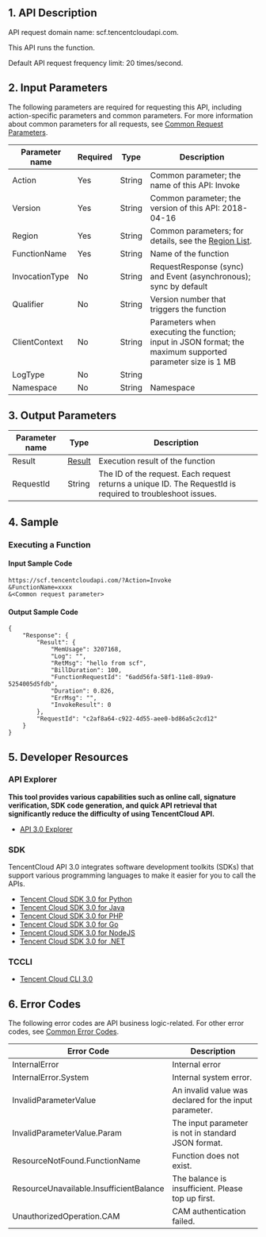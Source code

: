 ## 1. API Description

API request domain name: scf.tencentcloudapi.com.

This API runs the function.

Default API request frequency limit: 20 times/second.

## 2. Input Parameters

The following parameters are required for requesting this API, including action-specific parameters and common parameters. For more information about common parameters for all requests, see [Common Request Parameters](/document/api/583/17238).

| Parameter name | Required | Type | Description |
|---------|---------|---------|---------|
| Action | Yes | String | Common parameter; the name of this API: Invoke |
| Version | Yes | String | Common parameter; the version of this API: 2018-04-16 |
| Region | Yes | String | Common parameters; for details, see the [Region List](/document/api/583/17238#.E5.9C.B0.E5.9F.9F.E5.88.97.E8.A1.A8). |
| FunctionName | Yes | String | Name of the function |
| InvocationType | No | String | RequestResponse (sync) and Event (asynchronous); sync by default |
| Qualifier | No | String | Version number that triggers the function |
| ClientContext | No | String | Parameters when executing the function; input in JSON format; the maximum supported parameter size is 1 MB |
| LogType | No | String | | LogType | No | String | Valid values: None (default) and Tail. None: choose this value when calling synchronously then 4 KB logs will be returned. Tail: the log of the function is shown in the output parameter logMsg |
| Namespace | No | String | Namespace |

## 3. Output Parameters

| Parameter name | Type | Description |
|---------|---------|---------|
| Result | [Result](/document/api/583/17244#Result) | Execution result of the function |
| RequestId | String | The ID of the request. Each request returns a unique ID. The RequestId is required to troubleshoot issues. |

## 4. Sample

### Executing a Function

#### Input Sample Code

```
https://scf.tencentcloudapi.com/?Action=Invoke
&FunctionName=xxxx
&<Common request parameter>
```

#### Output Sample Code

```
{
    "Response": {
        "Result": {
            "MemUsage": 3207168,
            "Log": "",
            "RetMsg": "hello from scf",
            "BillDuration": 100,
            "FunctionRequestId": "6add56fa-58f1-11e8-89a9-5254005d5fdb",
            "Duration": 0.826,
            "ErrMsg": "",
            "InvokeResult": 0
        },
        "RequestId": "c2af8a64-c922-4d55-aee0-bd86a5c2cd12"
    }
}
```


## 5. Developer Resources

### API Explorer

**This tool provides various capabilities such as online call, signature verification, SDK code generation, and quick API retrieval that significantly reduce the difficulty of using TencentCloud API.**

* [API 3.0 Explorer](https://console.cloud.tencent.com/api/explorer?Product=scf&Version=2018-04-16&Action=Invoke)

### SDK

TencentCloud API 3.0 integrates software development toolkits (SDKs) that support various programming languages to make it easier for you to call the APIs.

* [Tencent Cloud SDK 3.0 for Python](https://github.com/TencentCloud/tencentcloud-sdk-python)
* [Tencent Cloud SDK 3.0 for Java](https://github.com/TencentCloud/tencentcloud-sdk-java)
* [Tencent Cloud SDK 3.0 for PHP](https://github.com/TencentCloud/tencentcloud-sdk-php)
* [Tencent Cloud SDK 3.0 for Go](https://github.com/TencentCloud/tencentcloud-sdk-go)
* [Tencent Cloud SDK 3.0 for NodeJS](https://github.com/TencentCloud/tencentcloud-sdk-nodejs)
* [Tencent Cloud SDK 3.0 for .NET](https://github.com/TencentCloud/tencentcloud-sdk-dotnet)

### TCCLI

* [Tencent Cloud CLI 3.0](https://cloud.tencent.com/document/product/440/6176)

## 6. Error Codes

The following error codes are API business logic-related. For other error codes, see [Common Error Codes](/document/api/583/17240#.E5.85.AC.E5.85.B1.E9.94.99.E8.AF.AF.E7.A0.81).

| Error Code | Description |
|---------|---------|
| InternalError | Internal error |
| InternalError.System | Internal system error. |
| InvalidParameterValue | An invalid value was declared for the input parameter. |
| InvalidParameterValue.Param | The input parameter is not in standard JSON format. |
| ResourceNotFound.FunctionName | Function does not exist. |
| ResourceUnavailable.InsufficientBalance | The balance is insufficient. Please top up first. |
| UnauthorizedOperation.CAM | CAM authentication failed. |


